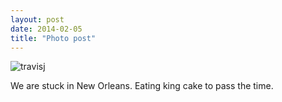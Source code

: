```yaml
---
layout: post
date: 2014-02-05
title: "Photo post"
---
```

![travisj](/images/594964a2b3e535468440aa18082fbd2080cf5b59f187117b8b862fe04138b39f.jpg)

We are stuck in New Orleans. Eating king cake to pass the time. 